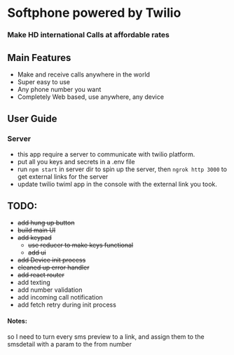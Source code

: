 # Softphone powered by Twilio

### Make HD international Calls at affordable rates

## Main Features

- Make and receive calls anywhere in the world
- Super easy to use
- Any phone number you want
- Completely Web based, use anywhere, any device

## User Guide

### Server

- this app require a server to communicate with twilio platform.
- put all you keys and secrets in a .env file
- run `npm start` in server dir to spin up the server, then `ngrok http 3000` to get external links for the server
- update twilio twiml app in the console with the external link you took.

## TODO:

- ~~add hung up button~~
- ~~build main UI~~
- ~~add keypad~~
  - ~~use reducer to make keys functional~~
  - ~~add ui~~
- ~~add Device init process~~
- ~~cleaned up error handler~~
- ~~add react router~~
- add texting
- add number validation
- add incoming call notification
- add fetch retry during init process

#### Notes:

so I need to turn every sms preview to a link, and assign them to the smsdetail with a param to the from number
